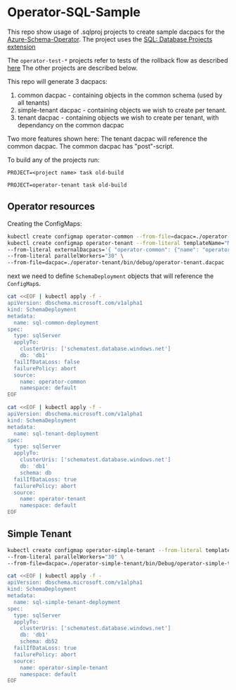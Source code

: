 # Operator-SQL-Sample

This repo show usage of .sqlproj projects to create sample dacpacs for the [Azure-Schema-Operator](https://microsoft.github.io/azure-schema-operator/).
The project uses the [SQL: Database Projects extension](https://docs.microsoft.com/en-us/sql/azure-data-studio/extensions/sql-database-project-extension?view=sql-server-ver15)

The `operator-test-*` projects refer to tests of the rollback flow as described [here](./operator-tests.md)
The other projects are described below.

This repo will generate 3 dacpacs:

1. common dacpac - containing objects in the common schema (used by all tenants)
1. simple-tenant dacpac - containing objects we wish to create per tenant.
1. tenant dacpac - containing objects we wish to create per tenant, with dependancy on the common dacpac

Two more features shown here:
The tenant dacpac will reference the common dacpac.
The common dacpac has "post"-script.

To build any of the projects run:

```shell
PROJECT=<project name> task old-build
```

```shell
PROJECT=operator-tenant task old-build
```

## Operator resources

Creating the ConfigMaps:

```bash
kubectl create configmap operator-common --from-file=dacpac=./operator-tenant/bin/debug/operator-common.dacpac
kubectl create configmap operator-tenant --from-literal templateName="MasterSchema" \
--from-literal externalDacpacs='{ "operator-common": {"name": "operator-common", "namespace": "default"}}' \
--from-literal parallelWorkers="30" \
--from-file=dacpac=./operator-tenant/bin/debug/operator-tenant.dacpac
```

next we need to define `SchemaDeployment` objects that will reference the `ConfigMap`s.

```bash
cat <<EOF | kubectl apply -f -
apiVersion: dbschema.microsoft.com/v1alpha1
kind: SchemaDeployment
metadata:
  name: sql-common-deployment
spec:
  type: sqlServer
  applyTo:
    clusterUris: ['schematest.database.windows.net']
    db: 'db1'
  failIfDataLoss: false
  failurePolicy: abort
  source:
    name: operator-common
    namespace: default
EOF
```

```bash
cat <<EOF | kubectl apply -f -
apiVersion: dbschema.microsoft.com/v1alpha1
kind: SchemaDeployment
metadata:
  name: sql-tenant-deployment
spec:
  type: sqlServer
  applyTo:
    clusterUris: ['schematest.database.windows.net']
    db: 'db1'
    schema: db
  failIfDataLoss: true
  failurePolicy: abort
  source:
    name: operator-tenant
    namespace: default
EOF
```

## Simple Tenant

```bash
kubectl create configmap operator-simple-tenant --from-literal templateName="MasterSchema" \
--from-literal parallelWorkers="30" \
--from-file=dacpac=./operator-simple-tenant/bin/Debug/operator-simple-tenant.dacpac
```

```bash
cat <<EOF | kubectl apply -f -
apiVersion: dbschema.microsoft.com/v1alpha1
kind: SchemaDeployment
metadata:
  name: sql-simple-tenant-deployment
spec:
  type: sqlServer
  applyTo:
    clusterUris: ['schematest.database.windows.net']
    db: 'db1'
    schema: db52
  failIfDataLoss: true
  failurePolicy: abort
  source:
    name: operator-simple-tenant
    namespace: default
EOF
```

